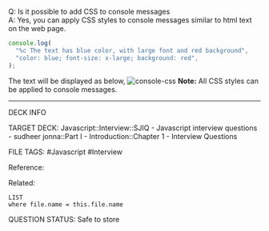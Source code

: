 Q: Is it possible to add CSS to console messages  
A: Yes, you can apply CSS styles to console messages similar to html text on the web page.
```javascript
console.log(
  "%c The text has blue color, with large font and red background",
  "color: blue; font-size: x-large; background: red",
);
```
The text will be displayed as below,
![console-css](../../../../images/console-css.png)
**Note:** All CSS styles can be applied to console messages.
<!--ID: 1693596688980-->

---

DECK INFO

TARGET DECK: Javascript::Interview::SJIQ - Javascript interview questions - sudheer jonna::Part I - Introduction::Chapter 1 - Interview Questions

FILE TAGS: #Javascript #Interview

Reference:

Related:

```dataview
LIST
where file.name = this.file.name
```

QUESTION STATUS: Safe to store